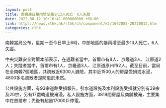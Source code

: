 ```yaml
---
layout: post
title: 南韓連日暴雨增至最少13人死亡　6人失蹤
date: 2022-08-12 10:16:41.000000000 +08:00
link: https://news.rthk.hk/rthk/ch/component/k2/1662085-20220812.htm
categories: rthk
---
```


南韓當局公布，星期一至今日早上6時，中部地區的暴雨增至最少13人死亡，6人失蹤。

中央災難安全對策本部表示，在遇難者當中，首爾市有8人、京畿道3人、江原道2人；失蹤者當中，首爾市有1人、京畿道3人、江原道原州市2人。截至目前，當局在全南韓7個地區，共疏散近6300人避險，其中近1500人的房屋受損或水浸，4800多名疏散者是防患於未然。

公共設施方面，有93宗道路受損報告，引水道設施及水利設施受損就分別有39宗及20宗，另有17處軌道被淹浸。私人設施方面，3819間房屋及商舖被淹，主要集中在首爾市；先後有超過17000戶停電。
